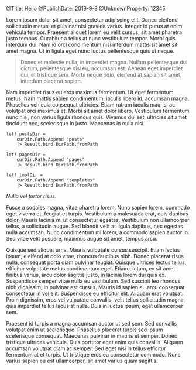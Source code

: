 @Title: Hello
@PublishDate: 2019-9-3
@UnknownProperty: 12345


Lorem ipsum dolor sit amet, consectetur adipiscing elit. Donec eleifend sollicitudin metus, et pulvinar nisl gravida varius. Integer id purus at enim vehicula tempor. Praesent aliquet lorem eu velit cursus, sit amet pharetra justo tempus. Curabitur a tellus at nunc vestibulum tempor. Morbi quis interdum dui. Nam id orci condimentum nisi interdum mattis sit amet sit amet magna. Ut in ligula eget nunc luctus pellentesque quis ut neque.

> Donec et molestie nulla, in imperdiet magna. Nullam pellentesque dui dictum, pellentesque nisl eu, accumsan est. Aenean eget imperdiet dui, et tristique sem. Morbi neque odio, eleifend at sapien sit amet, interdum placerat sapien. 

Nam imperdiet risus eu eros maximus fermentum. Ut eget fermentum metus. Nam mattis sapien condimentum, iaculis libero id, accumsan magna. Phasellus vehicula consequat ultricies. Etiam rutrum iaculis mauris, ac volutpat orci maximus et. Morbi sit amet dolor libero. Vestibulum fermentum nunc nisi, non varius ligula rhoncus quis. Vivamus dui est, ultricies sit amet tincidunt nec, scelerisque in justo. Maecenas in nulla nisi.

```
let! postsDir = 
    curDir.Path.Append "posts"
    |> Result.bind DirPath.fromPath

let! pagesDir =
    curDir.Path.Append "pages"
    |> Result.bind DirPath.fromPath

let! tmplDir =
    curDir.Path.Append "templates"
    |> Result.bind DirPath.fromPath
```

*Nulla vel tortor risus.* 

Fusce a sodales magna, vitae pharetra lorem. Nunc sapien lorem, commodo eget viverra et, feugiat et turpis. Vestibulum a malesuada erat, quis dapibus dolor. Mauris lacinia mi ut consectetur egestas. Vestibulum non ullamcorper tellus, a sollicitudin augue. Sed blandit velit at ligula dapibus, nec egestas nulla accumsan. Nunc condimentum mi lorem, a commodo sapien auctor in. Sed vitae velit posuere, maximus augue sit amet, tempus arcu.

Quisque sed aliquet urna. Mauris vulputate cursus suscipit. Etiam lectus ipsum, eleifend at odio vitae, rhoncus faucibus nibh. Donec placerat risus nulla, consequat porta diam pulvinar feugiat. Quisque ultrices lectus tellus, efficitur vulputate metus condimentum eget. Etiam dictum, ex sit amet finibus varius, arcu dolor sagittis justo, in lacinia lorem dui quis ex. Suspendisse semper vitae nulla eu vestibulum. Sed suscipit leo rhoncus nibh dignissim, in pulvinar est cursus. Mauris id sapien eu arcu consequat consectetur in vel elit. Suspendisse eu efficitur elit. Aliquam erat volutpat. Proin dignissim, eros vel vulputate convallis, velit tellus sollicitudin magna, quis imperdiet tellus lacus at nulla. Duis in luctus ipsum, eget ullamcorper sem.

Praesent id turpis a magna accumsan auctor ut sed sem. Sed convallis volutpat enim ut scelerisque. Phasellus placerat turpis sed ipsum scelerisque consequat. Maecenas pulvinar in mauris et semper. Donec tristique ultrices vehicula. Duis porttitor eget enim quis convallis. Aliquam accumsan volutpat diam ac semper. Sed eget nisi in tellus efficitur fermentum at et turpis. Ut tristique eros eu consectetur commodo. Nunc varius sapien eu est ullamcorper, sit amet varius quam sagittis. 